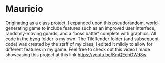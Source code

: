 # Mauricio
Originating as a class project, I expanded upon this pseudorandom, world-generating game to include features such as an improved user interface, randomly-moving guards, and a “boss battle” complete with graphics. All code in the byog folder is my own. The TileRender folder (and subsequent code) was created by the staff of my class, I edited it mildly to allow for different features in my game. Feel free to check out this video I made showcasing this project at this link https://youtu.be/KmQEehOWd8w.

